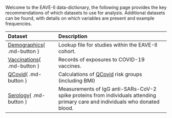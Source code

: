 Welcome to the EAVE-II data-dictionary, the following page provides the key recommendations of which datasets to use for analysis.
Additional datasets can be found, with details on which variables are present and example frequencies.

<center>

| Dataset                     | Description     |
|:----                        |:-----                 |
| [Demographics](){ .md-button }   | Lookup file for studies within the EAVE-II cohort. |
| [Vaccinations](){ .md-button } | Records of exposures to COVID-19 vaccines.  |
| [QCovid](/qcovid){ .md-button }       | Calculations of [QCovid](https://qcovid.org/) risk groups (including BMI)  |
| [Serology](/serology){ .md-button }       | Measurements of IgG anti-SARs-CoV-2 spike proteins from individuals attending primary care and individuals who donated blood. |



</center>
